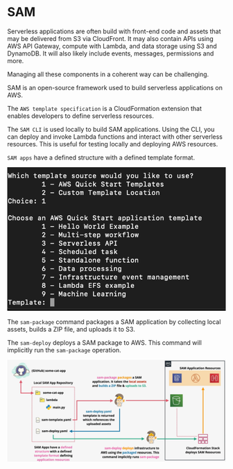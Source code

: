 # SAM

Serverless applications are often build with front-end code and assets that may be delivered from S3 via CloudFront. It may also contain APIs using AWS API Gateway, compute with Lambda, and data storage using S3 and DynamoDB. It will also likely include events, messages, permissions and more.

Managing all these components in a coherent way can be challenging.

SAM is an open-source framework used to build serverless applications on AWS.

The `AWS template specification` is a CloudFormation extension that enables developers to define serverless resources.

The `SAM CLI` is used locally to build SAM applications. Using the CLI, you can deploy and invoke Lambda functions and interact with other serverless resources. This is useful for testing locally and deploying AWS resources.

`SAM apps` have a defined structure with a defined template format.

![SAM - Quickstart Projects](../static/images/sam_quickstart.png)

The `sam-package` command packages a SAM application by collecting local assets, builds a ZIP file, and uploads it to S3.

The `sam-deploy` deploys a SAM package to AWS. This command will implicitly run the `sam-package` operation.

![SAM](../static/images/sam.png)
